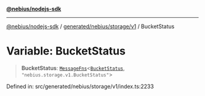 [**@nebius/nodejs-sdk**](../../../../../README.md)

***

[@nebius/nodejs-sdk](../../../../../README.md) / [generated/nebius/storage/v1](../README.md) / BucketStatus

# Variable: BucketStatus

> **BucketStatus**: [`MessageFns`](../../../../../runtime/protos/core/interfaces/MessageFns.md)\<[`BucketStatus`](../interfaces/BucketStatus.md), `"nebius.storage.v1.BucketStatus"`\>

Defined in: src/generated/nebius/storage/v1/index.ts:2233
